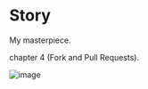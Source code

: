 # Story
My masterpiece.


chapter 4 (Fork and Pull Requests).

![image](https://user-images.githubusercontent.com/107684179/208005083-94a337c5-b4f3-4a8e-b29c-a9855dae2259.png)


